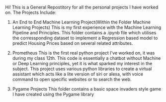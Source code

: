Hi! This is a General Repostitory for all the personal projects I have worked on.
The Projects Include:

1) An End to End Machine Learning Project(Within the Folder Machine Learning Projects)
This is my first experience with the Machine Learning Pipeline and Principles. This folder contains a .ipynb file which utilises the corressponding dataset to implement a Regression based model to predict Housing Prices based on several related attributes.

 2) Prometheus
This is the first real python project I've worked on, it was during my class 12th. This code is essentially a chatbot without Machine or Deep Learning principles, yet it is what sparked my interest in the subject. This project uses various python libraries to create a virtual assistant which acts like a lite version of siri or alexa, with voice command to open specific websites or to search the web.

3) Pygame Projects
This folder contains a basic space invaders style game I have created using the Pygame library
